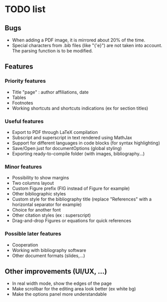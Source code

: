 # TODO list
## Bugs
- When adding a PDF image, it is mirrored about 20% of the time.
- Special characters from .bib files (like "{\'e}") are not taken into account. The parsing function is to be modified.

## Features
### Priority features
- Title "page" : author affiliations, date
- Tables
- Footnotes
- Working shortcuts and shortcuts indications (ex for section titles)

### Useful features
- Export to PDF through LaTeX compilation
- Subscript and superscript in text rendered using MathJax
- Support for different languages in code blocks (for syntax highlighting)
- Save/Open just for documentOptions (global styling)
- Exporting ready-to-compile folder (with images, bibliography...)

### Minor features
- Possibility to show margins
- Two columns layout
- Custom Figure prefix (FIG instead of Figure for example)
- Other bibliographic styles
- Custom style for the bibliography title (replace "References" with a horizontal separator for example)
- Choice for another font
- Other citation styles (ex : superscript)
- Drag-and-drop Figures or equations for quick references

### Possible later features
- Cooperation
- Working with bibliography software
- Other document formats (slides,...)

## Other improvements (UI/UX, ...)
- In real width mode, show the edges of the page
- Make scrollbar for the editing area look better (ex white bg)
- Make the options panel more understandable